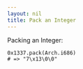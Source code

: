 ```yaml
---
layout: nil
title: Pack an Integer
---
```


Packing an Integer:

    0x1337.pack(Arch.i686)
    # => "7\x13\0\0"

